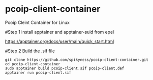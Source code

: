 # pcoip-client-container
Pcoip Cleint Container for Linux

#Step 1 install apptainer and apptainer-suid from epel

https://apptainer.org/docs/user/main/quick_start.html

#Step 2 Build the .sif file

```
git clone https://github.com/spikyness/pcoip-client-container.git
cd pcoip-client-container
sudo apptainer build pcoip-client.sif pcoip-client.def
apptainer run pcoip-client.sif
```